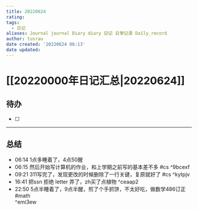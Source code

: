 ```yaml
---
title: 20220624
rating:
tags:
  - 日记
aliases: Journal journal Diary diary 日记 日常记录 Daily_record
author: tusrau
date created: '20220624 06:13'
date updated:
---
```


# [[20220000年日记汇总|20220624]]

## 待办

- [ ] 

---

## 总结

- 06:14 1点多睡着了，4点50醒
- 06:15 然后开始写计算机的作业，和上学期之前写的基本差不多 #cs ^9bcexf
- 09:21 311写完了，发现更改的时候删除了一行关键，复原就好了 #cs ^kytpjv
- 16:41 把ssn 拒绝 letter 弄了，zh买了点植物  ^ceaap2
- 22:50 5点半睡着了，9点半醒，煎了个手抓饼，不太好吃，做数学486订正 #math<br> ^emi3ew